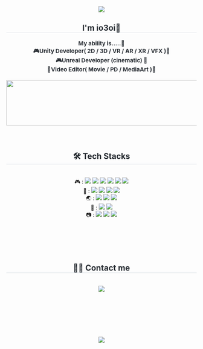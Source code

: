 <div align= "center">
    <img src="https://capsule-render.vercel.app/api?type=waving&color=0:0091ff,100:ecf000&height=240&text=🍀%20io3oi%20🍀&animation=blink&fontColor=ffffff&fontSize=60" />
    </div>
    <div align= "center"> 
    <h2 style="border-bottom: 1px solid #d8dee4; color: #282d33;">  I'm io3oi💛 </h2>  
    <div style="font-weight: 700; font-size: 15px; text-align: center; color: #282d33;"> </li>My ability is.....🐣</li><br></li>🎮Unity Developer( 2D / 3D / VR / AR / XR / VFX )🌱<br></li>🎮Unreal Developer (cinematic) 🌱<br></li>🎥Video Editor( Movie / PD / MediaArt )🎥<br>
    </br>
        

<a href="https://github.com/devxb/gitanimals">
  <img
    src="https://render.gitanimals.org/lines/Kwonjeongin?pet-id=644350903010202001"
    width="600"
    height="120"
  />
</a>
  

</a>
  
</br>
</br>
</br></div> 
    </div>
    <div align= "center">
    <h2 style="border-bottom: 1px solid #d8dee4; color: #282d33;"> 🛠️ Tech Stacks </h2> <br> 
    <div style="margin: 0 auto; text-align: center;" align= "center"> 
          🎮 : <img src="https://img.shields.io/badge/Unity-%23000000.svg?style=flat-square&logo=unity&logoColor=white"/>
          <img src="https://img.shields.io/badge/unrealengine-0E1128?style=flat-square&logo=unrealengine&logoColor=white"/>
          <img src="https://img.shields.io/badge/csharp-512BD4?style=flat-square&logo=csharp&logoColor=white">
          <img src="https://img.shields.io/badge/Python-3776AB?style=flat-square&logo=Python&logoColor=white">
          <img src="https://img.shields.io/badge/Firebase-FFCA28?style=flat-square&logo=Firebase&logoColor=white">
          <img src="https://img.shields.io/badge/MySQL-4479A1?style=flat-square&logo=MySQL&logoColor=white"><br>
          👬  : <img src="https://img.shields.io/badge/Git-F05032?style=flat-square&logo=Git&logoColor=white">
          <img src="https://img.shields.io/badge/Github-181717?style=flat-square&logo=Github&logoColor=white">
          <img src="https://img.shields.io/badge/Figma-F24E1E?style=flat-square&logo=Figma&logoColor=white">
          <img src="https://img.shields.io/badge/Notion-000000?style=flat-square&logo=Notion&logoColor=white"><br>
          🌏 : <img src="https://img.shields.io/badge/html5-E34F26?style=flat-square&logo=html5&logoColor=white">
          <img src="https://img.shields.io/badge/CSS3-1572B6?style=flat-square&logo=CSS3&logoColor=white">
          <img src="https://img.shields.io/badge/Javascript-F7DF1E?style=flat-square&logo=Javascript&logoColor=white"><br/>
          📲 : <img src="https://img.shields.io/badge/Android-3DDC84?style=flat-square&logo=Android&logoColor=white">
          <img src="https://img.shields.io/badge/ios-000000?style=flat-square&logo=ios&logoColor=white"><br>
          📷 : <img src="https://img.shields.io/badge/adobephotoshop-31A8FF?style=flat-square&logo=adobephotoshop&logoColor=white"/>
          <img src="https://img.shields.io/badge/adobepremierepro-9999FF?style=flat-square&logo=adobepremierepro&logoColor=white"/>
          <img src="https://img.shields.io/badge/adobeaftereffects-5A45FF?style=flat-square&logo=adobeaftereffects&logoColor=white"/>
</br>
</br>
</br>
</br>
</br>
</br>
          </div>
    </div>
    <div align= "center">
    <h2 style="border-bottom: 1px solid #d8dee4; color: #282d33;"> 🧑‍💻 Contact me </h2> <br> 
    <div align= "center"> <a href=mailto:ad160515@gmail.com> <img src="https://img.shields.io/badge/Gmail-EA4335?style=flat-square&logo=Gmail&logoColor=white&link=mailto:ad160515@gmail.com"> </a>
          </div> </br>
</br>
</br>
</br>
</br>
</br> <br> 
    <div align= "center"> <a href="https://hits.seeyoufarm.com"> <img src="https://hits.seeyoufarm.com/api/count/incr/badge.svg?url=https%3A%2F%2Fgithub.com%2Fio3oi%2F&count_bg=%23000000&title_bg=%23000000&icon=github.svg&icon_color=%23FFFFFF&title=GitHub&edge_flat=false"/></a>
       </div> 
    </div>
    <div align= "center"> 
   
    








<!--
<img src="https://img.shields.io/badge/unrealengine-%23313131.svg?style=flat-square&logo=unrealengine&logoColor=white"/>
![Kwonjeongin's github stats](https://github-readme-stats.vercel.app/api?username=Kwonjeongin&show_icons=true)
**Kwonjeongin/Kwonjeongin** is a ✨ _special_ ✨ repository because its `README.md` (this file) appears on your GitHub profile.

Here are some ideas to get you started:

- 🔭 I’m currently working on ...
- 🌱 I’m currently learning ...
- 👯 I’m looking to collaborate on ...
- 🤔 I’m looking for help with ...
- 💬 Ask me about ...
- 📫 How to reach me: ...
- 😄 Pronouns: ...
- ⚡ Fun fact: ...
-->
